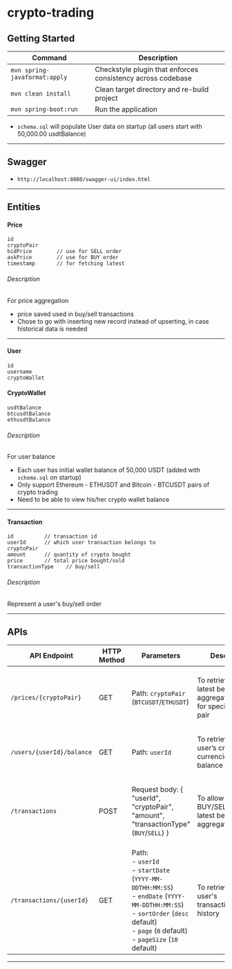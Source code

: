 # crypto-trading


## Getting Started
| Command | Description |
| --- | --- |
| `mvn spring-javaformat:apply` | Checkstyle plugin that enforces consistency across codebase |
| `mvn clean install` | Clean target directory and re-build project |
| `mvn spring-boot:run` | Run the application |

- `schema.sql` will populate User data on startup (all users start with 50,000.00 usdtBalance)

---

## Swagger
- `http://localhost:8080/swagger-ui/index.html`

---

## Entities
#### Price
```
id
cryptoPair
bidPrice        // use for SELL order
askPrice        // use for BUY order
timestamp       // for fetching latest
```
###### Description
For price aggregation
- price saved used in buy/sell transactions
- Chose to go with inserting new record instead of upserting, in case historical data is needed

---

#### User
```
id
username
cryptoWallet
```
#### CryptoWallet
```
usdtBalance
btcusdtBalance
ethusdtBalance
```
###### Description
For user balance
- Each user has initial wallet balance of 50,000 USDT (added with `schema.sql` on startup)
- Only support Ethereum - ETHUSDT and Bitcoin - BTCUSDT pairs of crypto trading
- Need to be able to view his/her crypto wallet balance
---

#### Transaction
```
id          // transaction id
userId      // which user transaction belongs to
cryptoPair
amount      // quantity of crypto bought
price       // total price bought/sold
transactionType    // buy/sell
```

###### Description
Represent a user's buy/sell order

---

## APIs
| API Endpoint | HTTP Method | Parameters | Description | Sample Response |
| --- | --- | --- | --- | --- |
| `/prices/{cryptoPair}` | GET  | Path: `cryptoPair` (`BTCUSDT`/`ETHUSDT`) | To retrieve the latest best aggregated price for specified crypto pair | {  "id": 15, "cryptoPair": "BTCUSDT", "bidPrice": 74951.92, "askPrice": 74951.93,  "timestamp": "2024-11-07T20:29:44.992852000" } |
| `/users/{userId}/balance` | GET | Path: `userId` | To retrieve the user’s crypto currencies wallet balance | { "username": "TOM", "cryptoWallet": { "usdtBalance": 50000, "btcusdtBalance": 0, "ethusdtBalance": 0 } } |
| `/transactions` | POST | Request body: { "userId", "cryptoPair", "amount", "transactionType" (`BUY`/`SELL`) } | To allow users to BUY/SELL based on latest best aggregated price | { "id": 1, "userId": 1, "cryptoPair": "ETHUSDT", "amount": 1.1, "price": 2806.8, "transactionType": "BUY", "timestamp": "2024-11-07T20:38:39.836898471" } |
| `/transactions/{userId}` | GET | Path:<br> - `userId` <br> - `startDate` (`YYYY-MM-DDTHH:MM:SS`) <br> - `endDate` (`YYYY-MM-DDTHH:MM:SS`) <br> - `sortOrder` (`desc` default) <br> - `page` (`0` default) <br> - `pageSize` (`10` default) | To retrieve the user's transactions/trading history | PageableObject object <br> { "content": [ { Transaction }, ... ], "pageable": { ... }, ... } |

---
